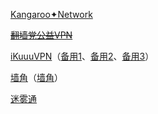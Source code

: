 [Kangaroo✦Network](https://kan.gar.ooo/)

~~[翻墙党公益VPN](https://jc.fanqiangdang.com/)~~

[iKuuuVPN](https://ikuuu.cc/)（[备用1](https://ikuuu.live/)、[备用2](https://ikuuu.co/)、[备用3](https://ikuuu.ltd/)）

[墙角](https://xn--nos885i.com/)（[墙角](https://墙角.com/)）

[迷雾通](https://geph.io/)
